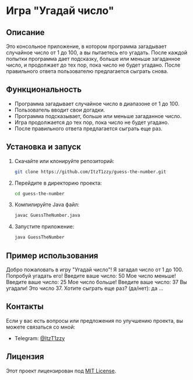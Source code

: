 # Игра "Угадай число"

## Описание
Это консольное приложение, в котором программа загадывает случайное число от 1 до 100, а вы пытаетесь его угадать. После каждой попытки программа дает подсказку, больше или меньше загаданное число, и продолжает до тех пор, пока число не будет угадано. После правильного ответа пользователю предлагается сыграть снова.

## Функциональность
- Программа загадывает случайное число в диапазоне от 1 до 100.
- Пользователь вводит свои догадки.
- Программа подсказывает, больше или меньше загаданное число.
- Игра продолжается до тех пор, пока число не будет угадано.
- После правильного ответа предлагается сыграть еще раз.

## Установка и запуск
1. Скачайте или клонируйте репозиторий:
    ```bash
    git clone https://github.com/ItzT1zzy/guess-the-number.git
    ```
2. Перейдите в директорию проекта:
    ```bash
    cd guess-the-number
    ```
3. Компилируйте Java файл:
    ```bash
    javac GuessTheNumber.java
    ```
4. Запустите приложение:
    ```bash
    java GuessTheNumber
    ```

## Пример использования
Добро пожаловать в игру "Угадай число"!
Я загадал число от 1 до 100. Попробуй угадать его!
Введите ваше число: 50
Мое число меньше!
Введите ваше число: 25
Мое число больше!
Введите ваше число: 37
Вы угадали! Это число 37.
Хотите сыграть еще раз? (да/нет): да
...


## Контакты
Если у вас есть вопросы или предложения по улучшению проекта, вы можете связаться со мной:
- Telegram: [@ItzT1zzy](https://t.me/ItzT1zzy)

## Лицензия
Этот проект лицензирован под [MIT License](LICENSE).
